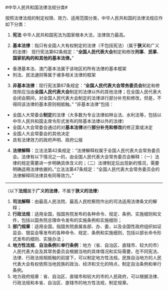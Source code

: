 #中华人民共和国法律法规分类#

按照法律法规的制定权限、效力、适用范围分类，中华人民共和国的法律法规应作如下分类：

1. **宪法** 中华人民共和国宪法为国家根本大法，法律效力最高。

2. **基本法律**：指只有全国人大有权制定的法律（不包括宪法）（属于**狭义**和广义的法律）
现行宪法第62条规定：“**全国人民代表大会**制定和修改**刑事**、**民事**、**国家机构的和其他的基本法律。**”
 - 香港基本法、澳门基本法属于该地区的所有法律的基本框架
 - 刑法、民法通则等属于诸多相关法律的框架

3. **非基本法律**：现行宪法第67条规定：“**全国人民代表大会常务委员会**制定和修改除应当由**全国人民代表大会**制定的法律以外的其他法律；在全国人民代表大会闭会期间，对全国人民代表大会制定的法律进行部分补充和修改，但是，不得同该法律的基本原则相抵触。”
“非基本法律”包括：
 - 全国人大常委会**制定**的法律（大多数为专业法律如林业法、水利法等，包括以中华人民共和国主席令形式发布的除基本法律以外的法律）
 - 全国人大会常委会通过的对**基本法律**进行**部分补充和修改**的修正案或决定
 - 全国人大会常委会的其他决定
 - 具有法律效力的政府声明、政府公报

4. **法律解释**：立法法第42条规定：“法律解释权属于全国人民代表大会常务委员会。法律有以下情况之一的，由全国人民代表大会常务委员会解释：（一）法律的规定需要进一步明确具体含义的；（二）法律制定后出现新的情况，需要明确适用法律依据的。”立法法第47条规定：“全国人民代表大会常务委员会的法律解释同法律具有同等效力。”

---

（以下**法规**属于**广义的法律**，不属于**狭义的法律**）

1. **司法解释**：由最高人民法院、最高人民检察院作出的司法适用法律条文的解释；
2. **行政法规**：适用全国，指国务院发布的各种命令、规定、条例、实施细则和文件，包括以国务院总理命令发布的实施条例和实施细则；
3. **部门规章**：适用全国，指国务院直属各部、办、委，以及全国性政府组织如证监会、银监会等发布的各种命令、规定、条例和实施细则，包括以部长命令形式发布的细则、实施办法；
4. **地方性法规**、**自治条例**和**单行条例**：地方（省、自治区、直辖市、较大的市）人民代表大会及其常务委员会根据当地的具体情况和实际需要，在不同宪法、法律、行政法规相抵触的前提下，可以制定地方性法规。民族自治地方的人民代表大会有权依照当地民族的政治、经济和文化的特点，制定自治条例和单行条例。
5. 地方政府规章：省、自治区、直辖市和较大的市的人民政府，可以根据法律、行政法规和本省、自治区、直辖市的地方性法规，制定规章。
